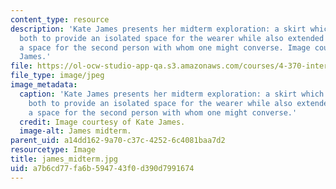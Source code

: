 ```yaml
---
content_type: resource
description: 'Kate James presents her midterm exploration: a skirt which is employed
  both to provide an isolated space for the wearer while also extended to suggest
  a space for the second person with whom one might converse. Image courtesy of Kate
  James.'
file: https://ol-ocw-studio-app-qa.s3.amazonaws.com/courses/4-370-interrogative-design-workshop-fall-2005/a7b6cd77fa6b594743f0d390d7991674_james_midterm.jpg
file_type: image/jpeg
image_metadata:
  caption: 'Kate James presents her midterm exploration: a skirt which is employed
    both to provide an isolated space for the wearer while also extended to suggest
    a space for the second person with whom one might converse.'
  credit: Image courtesy of Kate James.
  image-alt: James midterm.
parent_uid: a14dd162-9a70-c37c-4252-6c4081baa7d2
resourcetype: Image
title: james_midterm.jpg
uid: a7b6cd77-fa6b-5947-43f0-d390d7991674
---
```

